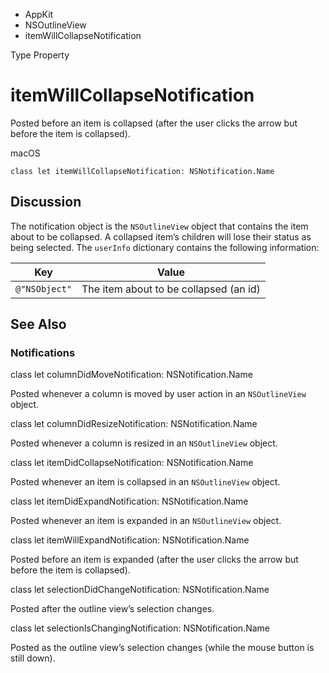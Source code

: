 

- AppKit
- NSOutlineView
-  itemWillCollapseNotification 

Type Property

# itemWillCollapseNotification

Posted before an item is collapsed (after the user clicks the arrow but before the item is collapsed).

macOS

``` source
class let itemWillCollapseNotification: NSNotification.Name
```

## Discussion

The notification object is the `NSOutlineView` object that contains the item about to be collapsed. A collapsed item’s children will lose their status as being selected. The `userInfo` dictionary contains the following information:

| Key           | Value                                  |
|---------------|----------------------------------------|
| `@"NSObject"` | The item about to be collapsed (an id) |

## See Also

### Notifications

class let columnDidMoveNotification: NSNotification.Name

Posted whenever a column is moved by user action in an `NSOutlineView` object.

class let columnDidResizeNotification: NSNotification.Name

Posted whenever a column is resized in an `NSOutlineView` object.

class let itemDidCollapseNotification: NSNotification.Name

Posted whenever an item is collapsed in an `NSOutlineView` object.

class let itemDidExpandNotification: NSNotification.Name

Posted whenever an item is expanded in an `NSOutlineView` object.

class let itemWillExpandNotification: NSNotification.Name

Posted before an item is expanded (after the user clicks the arrow but before the item is collapsed).

class let selectionDidChangeNotification: NSNotification.Name

Posted after the outline view’s selection changes.

class let selectionIsChangingNotification: NSNotification.Name

Posted as the outline view’s selection changes (while the mouse button is still down).


